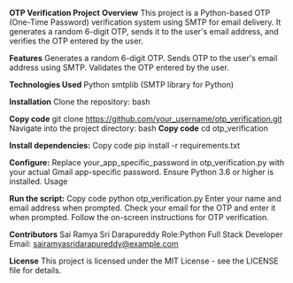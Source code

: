 **OTP Verification Project**
**Overview**
This project is a Python-based OTP (One-Time Password) verification system using SMTP for email delivery. It generates a random 6-digit OTP, sends it to the user's email address, and verifies the OTP entered by the user.

**Features**
Generates a random 6-digit OTP.
Sends OTP to the user's email address using SMTP.
Validates the OTP entered by the user.

**Technologies Used**
Python
smtplib (SMTP library for Python)

**Installation**
Clone the repository:
bash

**Copy code**
git clone https://github.com/your_username/otp_verification.git
Navigate into the project directory:
bash
**Copy code**
cd otp_verification

**Install dependencies:**
Copy code
pip install -r requirements.txt

**Configure:**
Replace your_app_specific_password in otp_verification.py with your actual Gmail app-specific password.
Ensure Python 3.6 or higher is installed.
Usage

**Run the script:**
Copy code
python otp_verification.py
Enter your name and email address when prompted.
Check your email for the OTP and enter it when prompted.
Follow the on-screen instructions for OTP verification.

**Contributors**
Sai Ramya Sri Darapureddy
Role:Python Full Stack Developer
Email: sairamyasridarapureddy@example.com

**License**
This project is licensed under the MIT License - see the LICENSE file for details.

